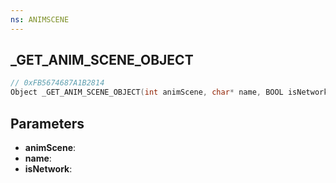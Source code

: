 ```yaml
---
ns: ANIMSCENE
---
```

## _GET_ANIM_SCENE_OBJECT

```c
// 0xFB5674687A1B2814
Object _GET_ANIM_SCENE_OBJECT(int animScene, char* name, BOOL isNetwork);
```

## Parameters
* **animScene**:
* **name**:
* **isNetwork**:
